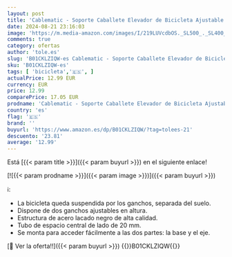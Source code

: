 ```yaml
---
layout: post
title: 'Cablematic - Soporte Caballete Elevador de Bicicleta Ajustable para Reparaciones y Mantenimiento'
date: 2024-08-21 23:16:03
image: 'https://m.media-amazon.com/images/I/219LUVcdbOS._SL500_._SL400_.jpg'
comments: true
category: ofertas
author: 'tole.es'
slug: 'B01CKLZIQW-es Cablematic - Soporte Caballete Elevador de Bicicleta...'
sku: 'B01CKLZIQW-es'
tags: [ 'bicicleta','🇪🇸', ]
actualPrice: 12.99 EUR
currency: EUR
price: 12.99
comparePrice: 17.05 EUR
prodname: 'Cablematic - Soporte Caballete Elevador de Bicicleta Ajustable para Reparaciones y Mantenimiento'
country: 'es'
flag: '🇪🇸'
brand: ''
buyurl: 'https://www.amazon.es/dp/B01CKLZIQW/?tag=tolees-21'
descuento: '23.81'
average: '12.99'
---
```


Está [{{< param title >}}]({{< param buyurl >}}) en el siguiente enlace!

[![{{< param prodname >}}]({{< param image >}})]({{< param buyurl >}})

ℹ️:

- La bicicleta queda suspendida por los ganchos, separada del suelo.
- Dispone de dos ganchos ajustables en altura.
- Estructura de acero lacado negro de alta calidad.
- Tubo de espacio central de lado de 20 mm.
- Se monta para acceder fácilmente a las dos partes: la base y el eje.

[🛒 Ver la oferta!!]({{< param buyurl >}})
{{<world>}}B01CKLZIQW{{</world>}}
